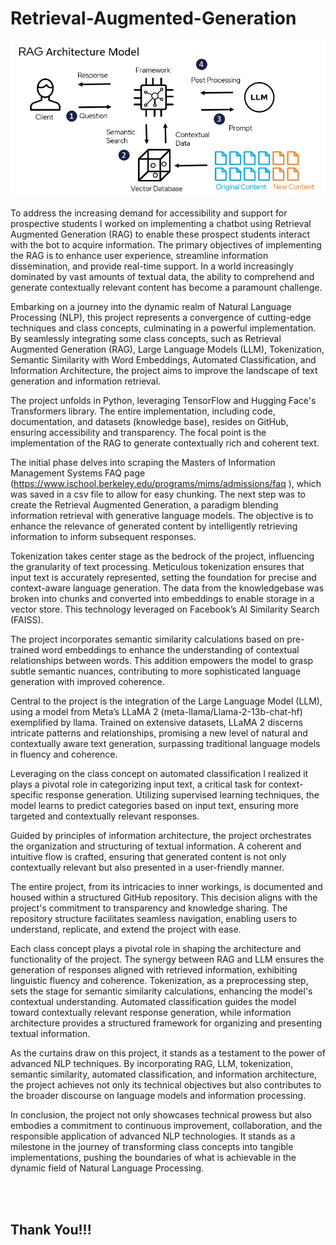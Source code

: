 # Retrieval-Augmented-Generation
 
![RAG](https://github.com/hayfordatim/Retrieval-Augmented-Generation/blob/main/Image/RAG-diagram.jpeg )

To address the increasing demand for accessibility and support for prospective students
I worked on implementing a chatbot using Retrieval Augmented Generation (RAG) to enable these prospect students interact with the bot to acquire information. The primary objectives of implementing the RAG is to enhance user experience, streamline information dissemination, and provide real-time support. In a world increasingly dominated by vast amounts of textual data, the ability to comprehend and generate contextually relevant content has become a paramount challenge. 

Embarking on a journey into the dynamic realm of Natural Language Processing (NLP), this project represents a convergence of cutting-edge techniques and class concepts, culminating in a powerful implementation. By seamlessly integrating some class concepts, such as Retrieval Augmented Generation (RAG), Large Language Models (LLM), Tokenization, Semantic Similarity with Word Embeddings, Automated Classification, and Information Architecture, the project aims to improve the landscape of text generation and information retrieval.

The project unfolds in Python, leveraging TensorFlow and Hugging Face's Transformers library. The entire implementation, including code, documentation, and datasets (knowledge base), resides on GitHub, ensuring accessibility and transparency. The focal point is the implementation of the RAG to generate contextually rich and coherent text.

The initial phase delves into scraping the Masters of Information Management Systems FAQ page (https://www.ischool.berkeley.edu/programs/mims/admissions/faq ), which was saved in a csv file to allow for easy chunking. The next step was to create the Retrieval Augmented Generation, a paradigm blending information retrieval with generative language models. The objective is to enhance the relevance of generated content by intelligently retrieving information to inform subsequent responses.

Tokenization takes center stage as the bedrock of the project, influencing the granularity of text processing. Meticulous tokenization ensures that input text is accurately represented, setting the foundation for precise and context-aware language generation. The data from the knowledgebase was broken into chunks and converted into embeddings to enable storage in a vector store. This technology leveraged on Facebook’s AI Similarity Search (FAISS).

The project incorporates semantic similarity calculations based on pre-trained word embeddings to enhance the understanding of contextual relationships between words. This addition empowers the model to grasp subtle semantic nuances, contributing to more sophisticated language generation with improved coherence.

Central to the project is the integration of the Large Language Model (LLM), using a model from Meta’s LLaMA 2 (meta-llama/Llama-2-13b-chat-hf) exemplified by llama. Trained on extensive datasets, LLaMA 2 discerns intricate patterns and relationships, promising a new level of natural and contextually aware text generation, surpassing traditional language models in fluency and coherence.

Leveraging on the class concept on automated classification I realized it plays a pivotal role in categorizing input text, a critical task for context-specific response generation. Utilizing supervised learning techniques, the model learns to predict categories based on input text, ensuring more targeted and contextually relevant responses.

Guided by principles of information architecture, the project orchestrates the organization and structuring of textual information. A coherent and intuitive flow is crafted, ensuring that generated content is not only contextually relevant but also presented in a user-friendly manner.

The entire project, from its intricacies to inner workings, is documented and housed within a structured GitHub repository. This decision aligns with the project's commitment to transparency and knowledge sharing. The repository structure facilitates seamless navigation, enabling users to understand, replicate, and extend the project with ease.

Each class concept plays a pivotal role in shaping the architecture and functionality of the project. The synergy between RAG and LLM ensures the generation of responses aligned with retrieved information, exhibiting linguistic fluency and coherence. Tokenization, as a preprocessing step, sets the stage for semantic similarity calculations, enhancing the model's contextual understanding. Automated classification guides the model toward contextually relevant response generation, while information architecture provides a structured framework for organizing and presenting textual information.

As the curtains draw on this project, it stands as a testament to the power of advanced NLP techniques. By incorporating RAG, LLM, tokenization, semantic similarity, automated classification, and information architecture, the project achieves not only its technical objectives but also contributes to the broader discourse on language models and information processing.

In conclusion, the project not only showcases technical prowess but also embodies a commitment to continuous improvement, collaboration, and the responsible application of advanced NLP technologies. It stands as a milestone in the journey of transforming class concepts into tangible implementations, pushing the boundaries of what is achievable in the dynamic field of Natural Language Processing.



<br><br>

## Thank You!!! 
